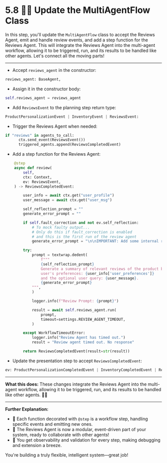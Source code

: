 # 5.8 🔄🧩 Update the MultiAgentFlow Class

In this step, you'll update the `MultiAgentFlow` class to accept the Reviews Agent, emit and handle review events, and add a step function for the Reviews Agent. This will integrate the Reviews Agent into the multi-agent workflow, allowing it to be triggered, run, and its results to be handled like other agents. Let's connect all the moving parts!

---

- Accept `reviews_agent` in the constructor:

```python
reviews_agent: BaseAgent,
```

- Assign it in the constructor body:

```python
self.reviews_agent = reviews_agent
```

- Add `ReviewsEvent` to the planning step return type:

```python
ProductPersonalizationEvent | InventoryEvent | ReviewsEvent:
```

- Trigger the Reviews Agent when needed:

```python
if "reviews" in agents_to_call:
      ctx.send_event(ReviewsEvent())             
      triggered_agents.append(ReviewsCompletedEvent)
```

- Add a step function for the Reviews Agent:

```python
    @step
    async def review(
        self,
        ctx: Context,
        ev: ReviewsEvent,
    ) -> ReviewsCompletedEvent:

        user_info = await ctx.get("user_profile")
        user_message = await ctx.get("user_msg")

        self_reflection_prompt = ""
        generate_error_prompt = ""

        if self.fault_correction and not ev.self_reflection:
            # To mock faulty output...
            # Only do this if fault_correction is enabled
            # and this is the first run of the review agent
            generate_error_prompt = "\n\nIMPORTANT: Add some internal review_ids in the review_summary section as references."

        try:
            prompt = textwrap.dedent(
                f"""
                {self_reflection_prompt}
                Generate a summary of relevant reviews of the product based on the
                user's preferences: {user_info['user_preferences']}
                and the optional user query: {user_message}.
                {generate_error_prompt}
            """,
            )

            logger.info(f"Review Prompt: {prompt}")

            result = await self.reviews_agent.run(
                prompt,
                timeout=settings.REVIEW_AGENT_TIMEOUT,
            )

        except WorkflowTimeoutError:
            logger.info("Review Agent has timed out.")
            result = "Review agent timed out. No response"

        return ReviewsCompletedEvent(result=str(result))
```

- Update the presentation step to accept `ReviewsCompletedEvent`:

```python
ev: ProductPersonalizationCompletedEvent | InventoryCompletedEvent | ReviewsCompletedEvent,
```

---

**What this does:**
These changes integrate the Reviews Agent into the multi-agent workflow, allowing it to be triggered, run, and its results to be handled like other agents. 🤝🚦

---

**Further Explanation:**

- 🧩 Each function decorated with `@step` is a workflow step, handling specific events and emitting new ones.
- 🔄 The Reviews Agent is now a modular, event-driven part of your system, ready to collaborate with other agents!
- 👀 You get observability and validation for every step, making debugging and extension a breeze.

You're building a truly flexible, intelligent system—great job!

